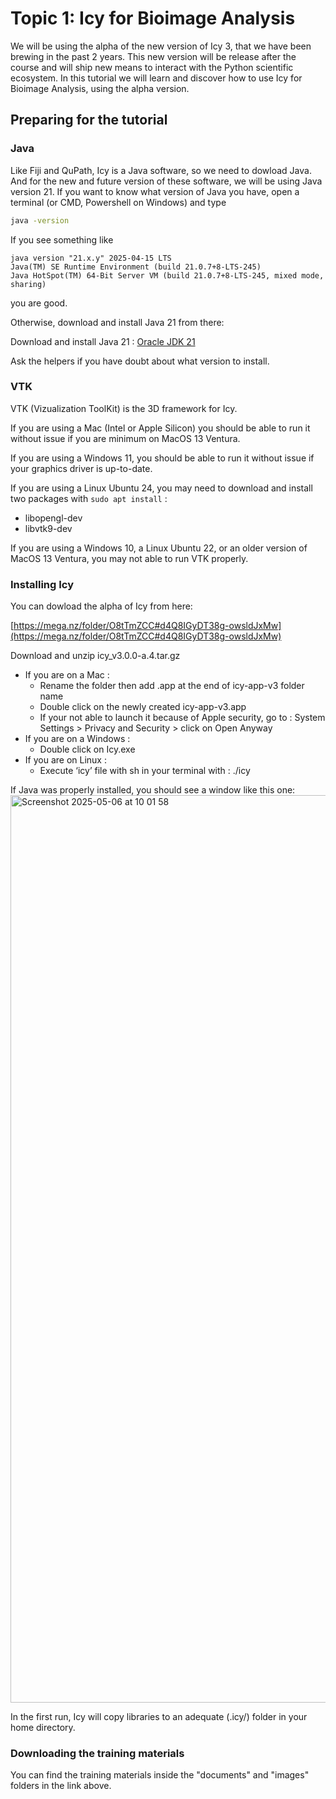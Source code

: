 # Topic 1: Icy for Bioimage Analysis

We will be using the alpha of the new version of Icy 3, that we have been brewing in the past 2 years. 
This new version will be release after the course and will ship new means to interact with the Python scientific ecosystem. 
In this tutorial we will learn and discover how to use Icy for Bioimage Analysis, using the alpha version.

## Preparing for the tutorial

### Java

Like Fiji and QuPath, Icy is a Java software, so we need to dowload Java. 
And for the new and future version of these software, we will be using Java version 21.
If you want to know what version of Java you have, open a terminal (or CMD, Powershell on Windows) and type

```sh
java -version
```

If you see something like
```
java version "21.x.y" 2025-04-15 LTS
Java(TM) SE Runtime Environment (build 21.0.7+8-LTS-245)
Java HotSpot(TM) 64-Bit Server VM (build 21.0.7+8-LTS-245, mixed mode, sharing)
```
you are good.

Otherwise, download and install Java 21 from there:

Download and install Java 21 : [Oracle JDK 21](https://www.oracle.com/java/technologies/downloads/#java21)

Ask the helpers if you have doubt about what version to install.

### VTK

VTK (Vizualization ToolKit) is the 3D framework for Icy.

If you are using a Mac (Intel or Apple Silicon) you should be able to run it without issue if you are minimum on MacOS 13 Ventura.

If you are using a Windows 11, you should be able to run it without issue if your graphics driver is up-to-date.

If you are using a Linux Ubuntu 24, you may need to download and install two packages with ```sudo apt install``` :
- libopengl-dev
- libvtk9-dev

If you are using a Windows 10, a Linux Ubuntu 22, or an older version of MacOS 13 Ventura, you may not able to run VTK properly.


### Installing Icy

You can dowload the alpha of Icy from here:

[https://mega.nz/folder/O8tTmZCC#d4Q8IGyDT38g-owsldJxMw](https://mega.nz/folder/O8tTmZCC#d4Q8IGyDT38g-owsldJxMw)

Download and unzip icy_v3.0.0-a.4.tar.gz
- If you are on a Mac :
  - Rename the folder then add .app at the end of icy-app-v3 folder name
  - Double click on the newly created icy-app-v3.app
  - If your not able to launch it because of Apple security, go to : System Settings > Privacy and Security > click on Open Anyway
- If you are on a Windows :
  - Double click on Icy.exe
- If you are on Linux :
  - Execute ‘icy’ file with sh in your terminal with : ./icy
 
If Java was properly installed, you should see a window like this one:
<img width="1452" alt="Screenshot 2025-05-06 at 10 01 58" src="https://github.com/user-attachments/assets/dac20284-1028-4851-a441-b5b7523da2fa" />

In the first run, Icy will copy libraries to an adequate (.icy/) folder in your home directory.

### Downloading the training materials

You can find the training materials inside the "documents" and "images" folders in the link above.






